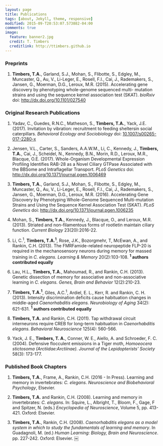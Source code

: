 ```yaml
---
layout: page
title: Publications
tags: [about, Jekyll, theme, responsive]
modified: 2015-09-T20:53:07.573882-04:00
comments: true
image:
  feature: banner2.jpg
  credit: T. Timbers
  creditlink: http://ttimbers.github.io
---
```

### Preprints
1. **Timbers, T.A.**, Garland, S.J., Mohan, S., Flibotte, S., Edgley, M., Muncaster, Q., Au, V., Li-Leger, E., Rosell, F.I., Cai, J., Rademakers, S., Jansen, G.,  Moerman, D.G., Leroux, M.R. (2015). Accelerating gene discovery by phenotyping whole-genome sequenced multi- mutation strains and using the sequence kernel association test (SKAT).
*bioRxiv* doi: http://dx.doi.org/10.1101/027540


### Original Research Publications 

1.  Yadav, C., Guedes, R.N.C., Matheson, S., **Timbers, T.A.**, Yack, J.E. (2017).
Invitation by vibration: recruitment to feeding sheltersin social caterpillars. *Behavioral Ecology and Sociobiology* doi: [10.1007/s00265-017-2280-x](http://link.springer.com/article/10.1007/s00265-017-2280-x)

1. Jensen, V.L., Carter, S., Sanders, A.A.W.M., Li, C., Kennedy, J., **Timbers, T.A.**, Cai, J., Scheidel, N., Kennedy, B.N., Morin, R.D., Leroux, M.R., Blacque, O.E. (2017).
Whole-Organism Developmental Expression Profiling Identifies RAB-28 as a Novel Ciliary GTPase Associated with the BBSome and Intraflagellar Transport. *PLoS Genetics* doi: http://dx.doi.org/10.1371/journal.pgen.1006469

1. **Timbers, T.A.**, Garland, S.J., Mohan, S., Flibotte, S., Edgley, M., Muncaster, Q., Au, V., Li-Leger, E., Rosell, F.I., Cai, J., Rademakers, S., Jansen, G.,  Moerman, D.G., Leroux, M.R. (2016). 
Accelerating Gene Discovery by Phenotyping Whole-Genome Sequenced Multi-mutation Strains and Using the Sequence Kernel Association Test (SKAT).
*PLoS Genetics* doi: http://dx.doi.org/10.1371/journal.pgen.1006235

1. Mohan, S., **Timbers, T.A.**, Kennedy, J., Blacque, O., and Leroux, M.R. (2013). 
Striated and non-filamentous forms of rootletin maintain ciliary function. 
*Current Biology* 23(20):2016-22.
 
2. Li, C.<sup>1</sup>, <b>Timbers, T.A.<sup>1</sup></b>, Rose, J.K., Bozorgmehr, T, McEwan, A., and Rankin, 
C.H. (2013). The FMRFamide-related neuropeptide FLP-20 is required in the mechanosensory 
neurons during memory for massed training in <i>C. elegans. Learning & Memory </i>
20(2):103-108. <b><sup>1</sup> authors contributed equally</b>

3. Lau, H.L., <b>Timbers, T.A.</b>, Mahoumad, R., and Rankin, C.H. (2013). Genetic 
dissection of memory for associative and non-associative learning in <i>C. elegans. Genes, 
Brain and Behavior</i> 12(2):210-23.

4. <b>Timbers, T.A.<sup>1</sup></b>, Giles, A.C.<sup>1</sup>, Ardiel, E. L., Kerr, R. and Rankin, C. H. 
(2013). Intensity discrimination deficits cause habituation changes in middle-aged 
<i>Caenorhabditis elegans. Neurobiology of Aging</i> 34(2): 621-631. 
<b><sup>1</sup> authors contributed equally </b>

5. <b>Timbers, T.A.</b> and Rankin, C.H. (2011). Tap withdrawal circuit interneurons 
require CREB for long-term habituation in <i>Caenorhabditis elegans. Behavioral 
Neuroscience</i> 125(4): 560-566.

6. Yack, J. E., <b>Timbers, T. A.</b>, Conner, W. E., Aiello, A. and Schroeder, F. C. 
(2004). Defensive flocculent emissions in a Tiger moth, <i>Homoeocera stictosoma 
(Arctiidae:Arctiinae). Journal of the Lepidopterists’ Society</i> 58(3): 173-177. 

### Published Book Chapters 

1. **Timbers, T.A.**, Frame, A., Rankin, C.H. (2016 - In Press). Learning and memory in invertebrates: 
<i>C. elegans</i>. <i>Neuroscience and Biobehavioral Psychology</i>, Elsevier.

1. <b>Timbers, T.A.</b> and Rankin, C.H. (2008). Learning and memory in invertebrates: 
<i>C. elegans</i>. In: Squire, L., Albright, T., Bloom, F., Gage, F and Spitzer, N. (eds.) 
<i>Encyclopedia of Neuroscience</i>, Volume 5, pp. 413-421. Oxford: Elsevier.

2. <b>Timbers, T.A.</b>, Rankin, C.H. (2008). <i>Caenorhabditis elegans as a model 
system in which to study the fundamentals of learning and memory</i>. In Guadagnoli, M. 
(ed.) <i>Human Learning: Biology, Brain and Neuroscience</i>. pp. 227-242. Oxford: 
Elsevier.
￼ 
